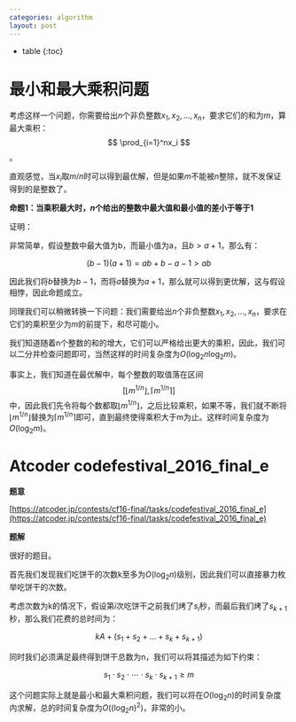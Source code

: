 ```yaml
---
categories: algorithm
layout: post
---
```


- table
{:toc}
# 最小和最大乘积问题

考虑这样一个问题，你需要给出$n$个非负整数$x_1,x_2,\ldots, x_n$，要求它们的和为$m$，算最大乘积：
$$
\prod_{i=1}^nx_i
$$
。

直观感觉，当$x_i$取$m/n$时可以得到最优解，但是如果$m$不能被$n$整除，就不发保证得到的是整数了。

**命题1：当乘积最大时，$n$个给出的整数中最大值和最小值的差小于等于1**

证明：

非常简单，假设整数中最大值为b，而最小值为a，且$b > a + 1$，那么有：


$$
(b-1)(a+1)=ab+b-a-1>ab
$$


因此我们将$b$替换为$b-1$，而将$a$替换为$a+1$，那么就可以得到更优解，这与假设相悖，因此命题成立。



同理我们可以稍微转换一下问题：我们需要给出$n$个非负整数$x_1,x_2,\ldots, x_n$，要求在它们的乘积至少为$m$的前提下，和尽可能小。

我们知道随着n个整数的和的增大，它们可以严格给出更大的乘积，因此，我们可以二分并检查问题即可，当然这样的时间复杂度为$O(\log_2n\log_2m)$。

事实上，我们知道在最优解中，每个整数的取值落在区间
$$
[\lfloor m^{1/n}\rfloor, \lceil m^{1/n} \rceil]
$$
中，因此我们先令将每个数都取$\lfloor m^{1/n}\rfloor$，之后比较乘积，如果不等，我们就不断将$\lfloor m^{1/n}\rfloor$替换为$\lceil m^{1/n} \rceil$即可，直到最终使得乘积大于m为止。这样时间复杂度为$O(\log_2m)$。

# Atcoder codefestival_2016_final_e

**题意**

[https://atcoder.jp/contests/cf16-final/tasks/codefestival_2016_final_e](https://atcoder.jp/contests/cf16-final/tasks/codefestival_2016_final_e)

**题解**

很好的题目。

首先我们发现我们吃饼干的次数k至多为$O(\log_2n)$级别，因此我们可以直接暴力枚举吃饼干的次数。

考虑次数为k的情况下，假设第$i$次吃饼干之前我们烤了$s_i$秒，而最后我们烤了$s_{k+1}$秒，那么我们花费的总时间为：


$$
kA+(s_1+s_2+\ldots+s_k+s_{k+1})
$$


同时我们必须满足最终得到饼干总数为n，我们可以将其描述为如下约束：


$$
s_1\cdot s_2\cdot\cdots \cdot s_k\cdot s_{k+1}\geq m
$$


这个问题实际上就是最小和最大乘积问题，我们可以将在$O(\log_2n)$的时间复杂度内求解，总的时间复杂度为$O((\log_2n)^2)$，非常的小。

